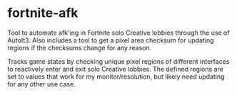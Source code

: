 # fortnite-afk

Tool to automate afk'ing in Fortnite solo Creative lobbies through the use of AutoIt3. Also includes a tool to get a pixel area checksum for updating regions if the checksums change for any reason.

Tracks game states by checking unique pixel regions of different interfaces to reactively enter and exit solo Creative lobbies. The defined regions are set to values that work for my monitor/resolution, but likely need updating for any other use case.
